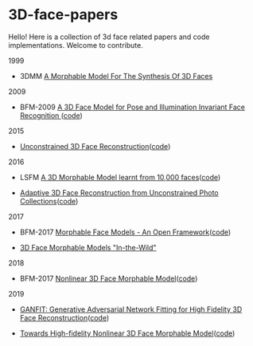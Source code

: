 # 3D-face-papers
Hello! Here is a collection of 3d face related papers and code implementations. Welcome to contribute.



1999
* 3DMM [A Morphable Model For The Synthesis Of 3D Faces](https://cseweb.ucsd.edu/~ravir/6998/papers/p187-blanz.pdf)

2009
* BFM-2009 [A 3D Face Model for Pose and Illumination Invariant Face Recognition
](http://citeseerx.ist.psu.edu/viewdoc/download?doi=10.1.1.715.1710&rep=rep1&type=pdf)([code](https://faces.dmi.unibas.ch/bfm/))

2015
* [Unconstrained 3D Face Reconstruction](http://cvlab.cse.msu.edu/pdfs/Roth_Tong_Liu_CVPR2015.pdf)([code](http://cvlab.cse.msu.edu/project-face-recon.html))

2016
* LSFM [A 3D Morphable Model learnt from 10,000 faces](http://openaccess.thecvf.com/content_cvpr_2016/papers/Booth_A_3D_Morphable_CVPR_2016_paper.pdf)([code](https://ibug.doc.ic.ac.uk/resources/lsfm/))

* [Adaptive 3D Face Reconstruction from Unconstrained Photo Collections](http://cvlab.cse.msu.edu/pdfs/Roth_Tong_Liu_CVPR16.pdf)([code](http://cvlab.cse.msu.edu/project-face-recon.html))

2017
* BFM-2017 [Morphable Face Models - An Open Framework](https://arxiv.org/pdf/1709.08398.pdf)([code](https://faces.dmi.unibas.ch/bfm/bfm2017.html))

* [3D Face Morphable Models "In-the-Wild"](https://arxiv.org/pdf/1701.05360.pdf)

2018
* BFM-2017 [Nonlinear 3D Face Morphable Model](http://openaccess.thecvf.com/content_cvpr_2018/papers/Tran_Nonlinear_3D_Face_CVPR_2018_paper.pdf)([code](http://cvlab.cse.msu.edu/project-nonlinear-3dmm.html))

2019
* [GANFIT: Generative Adversarial Network Fitting for High Fidelity 3D Face Reconstruction](http://cvlab.cse.msu.edu/pdfs/Tran_Liu_Liu_CVPR2019.pdf)([code](https://github.com/barisgecer/ganfit))

* [Towards High-fidelity Nonlinear 3D Face Morphable Model](https://arxiv.org/abs/1902.05978)([code](http://cvlab.cse.msu.edu/project-nonlinear-3dmm.html))
